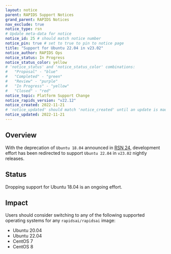 ```yaml
---
layout: notice
parent: RAPIDS Support Notices
grand_parent: RAPIDS Notices
nav_exclude: true
notice_type: rsn
# Update meta-data for notice
notice_id: 25 # should match notice number
notice_pin: true # set to true to pin to notice page
title: "Support for Ubuntu 22.04 in v23.02"
notice_author: RAPIDS Ops
notice_status: In Progress
notice_status_color: yellow
# 'notice_status' and 'notice_status_color' combinations:
#   "Proposal" - "blue"
#   "Completed" - "green"
#   "Review" - "purple"
#   "In Progress" - "yellow"
#   "Closed" - "red"
notice_topic: Platform Support Change
notice_rapids_version: "v22.12"
notice_created: 2022-11-21
# 'notice_updated' should match 'notice_created' until an update is made
notice_updated: 2022-11-21
---
```


## Overview

With the deprecation of `Ubuntu 18.04` announced in [RSN 24](/notices/rsn0024), development
effort has been redirected to support `Ubuntu 22.04` in `v23.02` nightly releases.

## Status

Dropping support for Ubuntu 18.04 is an ongoing effort.

## Impact

Users should consider switching to any of the following supported operating systems for any `rapidsai/rapidsai` image:
  - Ubuntu 20.04
  - Ubuntu 22.04
  - CentOS 7
  - CentOS 8
